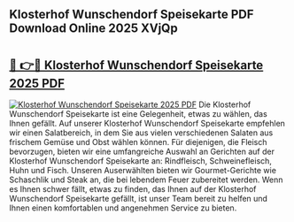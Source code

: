 ## Klosterhof Wunschendorf Speisekarte PDF Download Online 2025 XVjQp

# <h2><a href="http://gc76bm.nevu.top/?p=Klosterhof+Wunschendorf+Speisekarte">🔗 👉🔴 Klosterhof Wunschendorf Speisekarte 2025 PDF</a></h2>

[![Klosterhof Wunschendorf Speisekarte 2025 PDF](https://i.imgur.com/dBaPXMq.png)](http://gc76bm.nevu.top/?p=Klosterhof+Wunschendorf+Speisekarte)
Die Klosterhof Wunschendorf Speisekarte ist eine Gelegenheit, etwas zu wählen, das Ihnen gefällt. Auf unserer Klosterhof Wunschendorf Speisekarte empfehlen wir einen Salatbereich, in dem Sie aus vielen verschiedenen Salaten aus frischem Gemüse und Obst wählen können. Für diejenigen, die Fleisch bevorzugen, bieten wir eine umfangreiche Auswahl an Gerichten auf der Klosterhof Wunschendorf Speisekarte an: Rindfleisch, Schweinefleisch, Huhn und Fisch. Unseren Auserwählten bieten wir Gourmet-Gerichte wie Schaschlik und Steak an, die bei lebendem Feuer zubereitet werden. Wenn es Ihnen schwer fällt, etwas zu finden, das Ihnen auf der Klosterhof Wunschendorf Speisekarte gefällt, ist unser Team bereit zu helfen und Ihnen einen komfortablen und angenehmen Service zu bieten.
